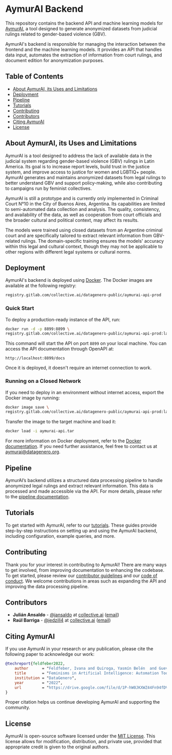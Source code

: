 # AymurAI Backend
This repository contains the backend API and machine learning models for [AymurAI](https://www.aymurai.info), a tool designed to generate anonymized datasets from judicial rulings related to gender-based violence (GBV).

AymurAI's backend is responsible for managing the interaction between the frontend and the machine learning models. It provides an API that handles data input, automates the extraction of information from court rulings, and document edition for anonymization purposes.


## Table of Contents
* [About AymurAI, its Uses and Limitations](#about-aymurai-its-uses-and-limitations)
* [Deployment](#deployment)
* [Pipeline](#pipeline)
* [Tutorials](#tutorials)
* [Contributing](#contributing)
* [Contributors](#contributors)
* [Citing AymurAI](#citing-aymurai)
* [License](#license)


## About AymurAI, its Uses and Limitations
AymurAI is a tool designed to address the lack of available data in the judicial system regarding gender-based violence (GBV) rulings in Latin America. Its goal is to increase report levels, build trust in the justice system, and improve access to justice for women and LGBTIQ+ people. AymurAI generates and maintains anonymized datasets from legal rulings to better understand GBV and support policy-making, while also contributing to campaigns run by feminist collectives.

AymurAI is still a prototype and is currently only implemented in Criminal Court N°10 in the City of Buenos Aires, Argentina. Its capabilities are limited to semi-automated data collection and analysis. The quality, consistency, and availability of the data, as well as cooperation from court officials and the broader cultural and political context, may affect its results.

The models were trained using closed datasets from an Argentine criminal court and are specifically tailored to extract relevant information from GBV-related rulings. The domain-specific training ensures the models' accuracy within this legal and cultural context, though they may not be applicable to other regions with different legal systems or cultural norms.


## Deployment
AymurAI's backend is deployed using [Docker](https://www.docker.com/). The Docker images are available at the following registry:

```bash
registry.gitlab.com/collective.ai/datagenero-public/aymurai-api-prod
```

### Quick Start
To deploy a production-ready instance of the API, run:

```bash
docker run -d -p 8899:8899 \
registry.gitlab.com/collective.ai/datagenero-public/aymurai-api-prod:latest
```

This command will start the API on port `8899` on your local machine. You can access the API documentation through OpenAPI at:

```
http://localhost:8899/docs
```

Once it is deployed, it doesn't require an internet connection to work.

### Running on a Closed Network
If you need to deploy in an environment without internet access, export the Docker image by running:

```bash
docker image save \
registry.gitlab.com/collective.ai/datagenero-public/aymurai-api-prod:latest -o aymurai-api.tar
```

Transfer the image to the target machine and load it:

```bash
docker load -i aymurai-api.tar
```

For more information on Docker deployment, refer to the [Docker documentation](https://docs.docker.com/). If you need further assistance, feel free to contact us at [aymurai@datagenero.org](mailto:aymurai@datagenero.org).


## Pipeline
AymurAI’s backend utilizes a structured data processing pipeline to handle anonymized legal rulings and extract relevant information. This data is processed and made accessible via the API. For more details, please refer to the [pipeline documentation](docs/pipeline/README.md).


## Tutorials
To get started with AymurAI, refer to our [tutorials](tutorials/GET_STARTED.md). These guides provide step-by-step instructions on setting up and using the AymurAI backend, including configuration, example queries, and more.


## Contributing
Thank you for your interest in contributing to AymurAI! There are many ways to get involved, from improving documentation to enhancing the codebase. To get started, please review our [contributor guidelines](docs/CONTRIBUTING.md) and our [code of conduct](docs/CODE_OF_CONDUCT.md). We welcome contributions in areas such as expanding the API and improving the data processing pipeline.


## Contributors
* **Julián Ansaldo** - [@jansaldo](https://github.com/jansaldo) at [collective.ai](https://collectiveai.io) ([email](mailto:juli@collectiveai.io))
* **Raúl Barriga** - [@jedzill4](https://github.com/jedzill4) at [collective.ai](https://collectiveai.io) ([email](mailto:r@collectiveai.io))


## Citing AymurAI
If you use AymurAI in your research or any publication, please cite the following paper to acknowledge our work:

```bibtex
@techreport{feldfeber2022,
    author      = "Feldfeber, Ivana and Quiroga, Yasmín Belén  and Guevara, Clarissa  and Ciolfi Felice, Marianela",
    title       = "Feminisms in Artificial Intelligence: Automation Tools towards a Feminist Judiciary Reform in Argentina and Mexico",
    institution = "DataGenero",
    year        = "2022",
    url         = "https://drive.google.com/file/d/1P-hW0JKXWZ44Fn94fDVIxQRTExkK6m4Y/view"
}
```
Proper citation helps us continue developing AymurAI and supporting the community.


## License
AymurAI is open-source software licensed under the [MIT License](LICENSE.md). This license allows for modification, distribution, and private use, provided that appropriate credit is given to the original authors.
